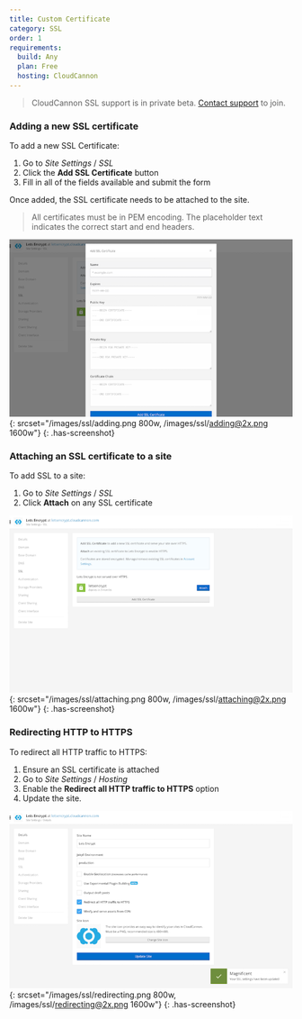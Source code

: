 ```yaml
---
title: Custom Certificate
category: SSL
order: 1
requirements:
  build: Any
  plan: Free
  hosting: CloudCannon
---
```


> CloudCannon SSL support is in private beta. [Contact support](mailto:support@cloudcannon.com) to join.

### Adding a new SSL certificate

To add a new SSL Certificate:

1. Go to *Site Settings* / *SSL*
2. Click the **Add SSL Certificate** button
3. Fill in all of the fields available and submit the form

Once added, the SSL certificate needs to be attached to the site.

> All certificates must be in PEM encoding. The placeholder text indicates the correct start and end headers.

![Adding a new SSL certificate](/images/ssl/adding.png){: srcset="/images/ssl/adding.png 800w, /images/ssl/adding@2x.png 1600w"}
{: .has-screenshot}


### Attaching an SSL certificate to a site

To add SSL to a site:

1. Go to *Site Settings* / *SSL*
2. Click **Attach** on any SSL certificate

![Attaching an SSL certificate](/images/ssl/attaching.png){: srcset="/images/ssl/attaching.png 800w, /images/ssl/attaching@2x.png 1600w"}
{: .has-screenshot}


### Redirecting HTTP to HTTPS

To redirect all HTTP traffic to HTTPS:

1. Ensure an SSL certificate is attached
2. Go to *Site Settings* / *Hosting*
2. Enable the **Redirect all HTTP traffic to HTTPS** option
3. Update the site.

![Redirecting HTTP to HTTPS](/images/ssl/redirecting.png){: srcset="/images/ssl/redirecting.png 800w, /images/ssl/redirecting@2x.png 1600w"}
{: .has-screenshot}
